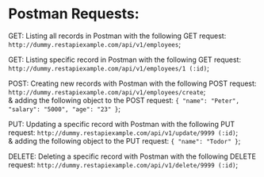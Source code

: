 # Postman Requests:

GET: Listing all records in Postman with the following GET request: `http://dummy.restapiexample.com/api/v1/employees`; <br>

GET: Listing specific record in Postman with the following GET request: `http://dummy.restapiexample.com/api/v1/employees/1 (:id)`; <br>

POST: Creating new records with Postman with the following POST request: `http://dummy.restapiexample.com/api/v1/employees/create`; <br>
& adding the following object to the POST request: `{ "name": "Peter", "salary": "5000", "age": "23" }`; <br>

PUT: Updating a specific record with Postman with the following PUT request: `http://dummy.restapiexample.com/api/v1/update/9999 (:id)`; <br>
& adding the following object to the PUT request: `{ "name": "Todor" }`; <br>

DELETE: Deleting a specific record with Postman with the following DELETE request: `http://dummy.restapiexample.com/api/v1/delete/9999 (:id)`; <br>
